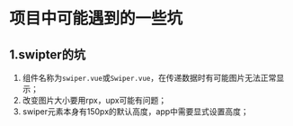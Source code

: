 # 项目中可能遇到的一些坑

## 1.swipter的坑

1. 组件名称为`swiper.vue`或`Swiper.vue`，在传递数据时有可能图片无法正常显示；
2. 改变图片大小要用rpx，upx可能有问题；
3. swiper元素本身有150px的默认高度，app中需要显式设置高度；